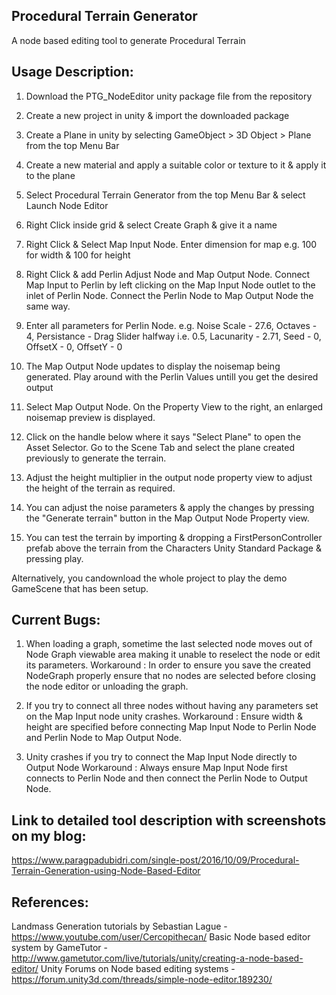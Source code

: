 Procedural Terrain Generator
----------------------------
A node based editing tool to generate Procedural Terrain

Usage Description:
------------------
1) Download the PTG_NodeEditor unity package file from the repository

2) Create a new project in unity & import the downloaded package

3) Create a Plane in unity by selecting GameObject > 3D Object > Plane from the top Menu Bar

4) Create a new material and apply a suitable color or texture to it & apply it to the plane

5) Select Procedural Terrain Generator from the top Menu Bar & select Launch Node Editor

6) Right Click inside grid & select Create Graph & give it a name

7) Right Click & Select Map Input Node. Enter dimension for map e.g. 100 for width & 100 for height

8) Right Click & add Perlin Adjust Node and Map Output Node. Connect Map Input to Perlin by left clicking on the Map Input Node outlet to the inlet of Perlin Node. Connect the Perlin Node to Map Output Node the same way.

9) Enter all parameters for Perlin Node. e.g. Noise Scale  - 27.6, Octaves - 4, Persistance - Drag Slider halfway i.e. 0.5, Lacunarity - 2.71, Seed - 0, OffsetX - 0, OffsetY - 0

10) The Map Output Node updates to display the noisemap being generated. Play around with the Perlin Values untill you get the desired output

11) Select Map Output Node. On the Property View to the right, an enlarged noisemap preview is displayed. 

12) Click on the handle below where it says "Select Plane" to open the Asset Selector. Go to the Scene Tab and select the plane created previously to generate the terrain. 

13) Adjust the height multiplier in the output node property view to adjust the height of the terrain as required.

14) You can adjust the noise parameters & apply the changes by pressing the "Generate terrain" button in the Map Output Node Property view.

15) You can test the terrain by importing & dropping a FirstPersonController prefab above the terrain from the Characters Unity Standard Package & pressing play.

Alternatively, you candownload the whole project to play the demo GameScene that has been setup.

Current Bugs:
------------
1) When loading a graph, sometime the last selected node moves out of Node Graph viewable area making it unable to reselect the node or edit its parameters.
Workaround : In order to ensure you save the created NodeGraph properly ensure that no nodes are selected before closing the node editor or unloading the graph.

2) If you try to connect all three nodes without having any parameters set on the Map Input node unity crashes.
Workaround : Ensure width & height are specified before connecting Map Input Node to Perlin Node and Perlin Node to Map Output Node.

2) Unity crashes if you try to connect the Map Input Node directly to Output Node
Workaround : Always ensure Map Input Node first connects to Perlin Node and then connect the Perlin Node to Output Node.


Link to detailed tool description with screenshots on my blog: 
--------------------------------------------------------------
https://www.paragpadubidri.com/single-post/2016/10/09/Procedural-Terrain-Generation-using-Node-Based-Editor


References:
-----------
Landmass Generation tutorials by Sebastian Lague - https://www.youtube.com/user/Cercopithecan/
Basic Node based editor system by GameTutor - http://www.gametutor.com/live/tutorials/unity/creating-a-node-based-editor/
Unity Forums on Node based editing systems - https://forum.unity3d.com/threads/simple-node-editor.189230/
